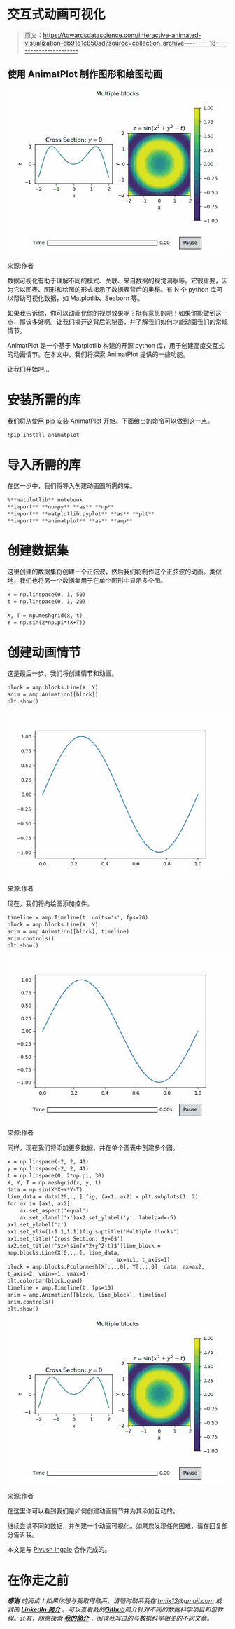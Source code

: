 # 交互式动画可视化

> 原文：<https://towardsdatascience.com/interactive-animated-visualization-db91d1c858ad?source=collection_archive---------18----------------------->

## 使用 AnimatPlot 制作图形和绘图动画

![](img/91bad0a294cbf801f4d1baba259219a1.png)

来源:作者

数据可视化有助于理解不同的模式、关联、来自数据的视觉洞察等。它很重要，因为它以图表、图形和绘图的形式揭示了数据表背后的奥秘。有 N 个 python 库可以帮助可视化数据，如 Matplotlib、Seaborn 等。

如果我告诉你，你可以动画化你的视觉效果呢？挺有意思的吧！如果你能做到这一点，那该多好啊。让我们揭开这背后的秘密，并了解我们如何才能动画我们的常规情节。

AnimatPlot 是一个基于 Matplotlib 构建的开源 python 库，用于创建高度交互式的动画情节。在本文中，我们将探索 AnimatPlot 提供的一些功能。

让我们开始吧…

# 安装所需的库

我们将从使用 pip 安装 AnimatPlot 开始。下面给出的命令可以做到这一点。

```
!pip install animatplot
```

# 导入所需的库

在这一步中，我们将导入创建动画图所需的库。

```
%**matplotlib** notebook
**import** **numpy** **as** **np**
**import** **matplotlib.pyplot** **as** **plt**
**import** **animatplot** **as** **amp**
```

# 创建数据集

这里创建的数据集将创建一个正弦波，然后我们将制作这个正弦波的动画。类似地，我们也将另一个数据集用于在单个图形中显示多个图。

```
x = np.linspace(0, 1, 50)
t = np.linspace(0, 1, 20)

X, T = np.meshgrid(x, t)
Y = np.sin(2*np.pi*(X+T))
```

# 创建动画情节

这是最后一步，我们将创建情节和动画。

```
block = amp.blocks.Line(X, Y)
anim = amp.Animation([block])
plt.show()
```

![](img/ae9d8197d26627d15cdfd2c10b474500.png)

来源:作者

现在，我们将向绘图添加控件。

```
timeline = amp.Timeline(t, units='s', fps=20)
block = amp.blocks.Line(X, Y)
anim = amp.Animation([block], timeline) 
anim.controls()
plt.show()
```

![](img/602ffb91ecb8fb85534e7b8f1dec23d0.png)

来源:作者

同样，现在我们将添加更多数据，并在单个图表中创建多个图。

```
x = np.linspace(-2, 2, 41)
y = np.linspace(-2, 2, 41)
t = np.linspace(0, 2*np.pi, 30)
X, Y, T = np.meshgrid(x, y, t)
data = np.sin(X*X+Y*Y-T)
line_data = data[20,:,:] fig, (ax1, ax2) = plt.subplots(1, 2)
for ax in [ax1, ax2]:
    ax.set_aspect('equal')
    ax.set_xlabel('x')ax2.set_ylabel('y', labelpad=-5)
ax1.set_ylabel('z')
ax1.set_ylim([-1.1,1.1])fig.suptitle('Multiple blocks')
ax1.set_title('Cross Section: $y=0$')
ax2.set_title(r'$z=\sin(x^2+y^2-t)$')line_block = amp.blocks.Line(X[0,:,:], line_data,
                                   ax=ax1, t_axis=1)
block = amp.blocks.Pcolormesh(X[:,:,0], Y[:,:,0], data, ax=ax2, t_axis=2, vmin=-1, vmax=1)
plt.colorbar(block.quad)
timeline = amp.Timeline(t, fps=10)
anim = amp.Animation([block, line_block], timeline)
anim.controls()
plt.show()
```

![](img/91bad0a294cbf801f4d1baba259219a1.png)

来源:作者

在这里你可以看到我们是如何创建动画情节并为其添加互动的。

继续尝试不同的数据，并创建一个动画可视化。如果您发现任何困难，请在回复部分告诉我。

本文是与 [Piyush Ingale](https://medium.com/u/40808d551f5a?source=post_page-----db91d1c858ad--------------------------------) 合作完成的。

# 在你走之前

***感谢*** *的阅读！如果你想与我取得联系，请随时联系我在 hmix13@gmail.com 或我的* [***LinkedIn 简介***](http://www.linkedin.com/in/himanshusharmads) *。可以查看我的*[***Github***](https://github.com/hmix13)**简介针对不同的数据科学项目和包教程。还有，随意探索* [***我的简介***](https://medium.com/@hmix13) *，阅读我写过的与数据科学相关的不同文章。**